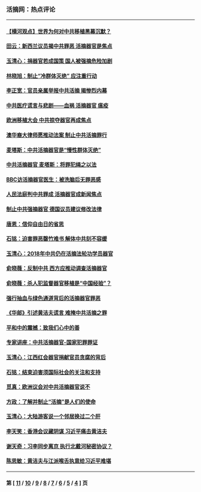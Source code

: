 ### 活摘网：热点评论
---
#### [【横河观点】世界为何对中共移植黑幕沉默？](../../pages/nf5879/n13244249.md?05020430) 
#### [田云：新西兰议员揭中共罪恶 活摘器官是焦点](../../pages/nf5879/n13070629.md?05020430) 
#### [玉清心：捐器官若成国策 国人被强摘危险加剧](../../pages/nf5879/n12802713.md?05020430) 
#### [林晓旭：制止“冷群体灭绝” 应注重行动](../../pages/nf5879/n12779736.md?05020430) 
#### [李正宽：官员亲属举报中共活摘 揭惨烈内幕](../../pages/nf5879/n12684490.md?05020430) 
#### [中共医疗谎言与悲剧——血祸 活摘器官 瘟疫](../../pages/nf5879/n12372103.md?05020430) 
#### [欧洲移植大会 中共掠夺器官再成焦点](../../pages/nf5879/n11538883.md?05020430) 
#### [澳华裔大律师愿推动法案 制止中共活摘罪行](../../pages/nf5879/n11377039.md?05020430) 
#### [麦塔斯：中共活摘器官是“慢性群体灭绝”](../../pages/nf5879/n11350529.md?05020430) 
#### [中共活摘器官 麦塔斯：将罪犯绳之以法](../../pages/nf5879/n11347973.md?05020430) 
#### [BBC访活摘器官医生：被洗脑后无罪恶感](../../pages/nf5879/n11335935.md?05020430) 
#### [人民法庭判中共罪成 活摘器官成新闻焦点](../../pages/nf5879/n11331578.md?05020430) 
#### [制止中共强摘器官 德国议员建议修改法律](../../pages/nf5879/n11249451.md?05020430) 
#### [唐恩：信仰自由日的省思](../../pages/nf5879/n11003525.md?05020430) 
#### [石铭：迫害罪恶罄竹难书  解体中共刻不容缓](../../pages/nf5879/n10942855.md?05020430) 
#### [玉清心：2018年中共仍在活摘法轮功学员器官](../../pages/nf5879/n10914646.md?05020430) 
#### [俞晓薇：反制中共 西方应推动调查活摘器官](../../pages/nf5879/n10794671.md?05020430) 
#### [俞晓薇：杀人犯监督器官移植是“中国经验”？](../../pages/nf5879/n10466427.md?05020430) 
#### [强行抽血与绿色通道背后的活摘器官罪恶](../../pages/nf5879/n10004708.md?05020430) 
#### [《华邮》引述黄洁夫谎言 难掩中共活摘之罪](../../pages/nf5879/n9642309.md?05020430) 
#### [平和中的震撼：致我们心中的善](../../pages/nf5879/n9021123.md?05020430) 
#### [专家讲座：中共活摘器官-国家犯罪罪证](../../pages/nf5879/n8828153.md?05020430) 
#### [玉清心：江西红会器官捐献官员贪腐的背后](../../pages/nf5879/n8522122.md?05020430) 
#### [石铭：结束迫害须国际社会的关注和支持](../../pages/nf5879/n8443497.md?05020430) 
#### [觅真：欧洲议会对中共活摘器官说不](../../pages/nf5879/n8337486.md?05020430) 
#### [方政：了解并制止“活摘”是人们的使命](../../pages/nf5879/n8329214.md?05020430) 
#### [玉清心：大陆游客说一个邻居换过二个肝](../../pages/nf5879/n8291404.md?05020430) 
#### [李天笑：香港会议藏阴谋 习近平痛击黄洁夫](../../pages/nf5879/n8241459.md?05020430) 
#### [谢天奇：习李同步离京 执行北戴河秘密协议？](../../pages/nf5879/n8230418.md?05020430) 
#### [陈思敏：黄洁夫与江派喉舌执意给习近平难堪](../../pages/nf5879/n8222166.md?05020430) 

---
#### 第 [ [11](./11.md?05020430) / [10](./10.md?05020430) / [9](./9.md?05020430) / [8](./8.md?05020430) / [7](./7.md?05020430) / [6](./6.md?05020430) / [5](./5.md?05020430) / [4](./4.md?05020430) ] 页

